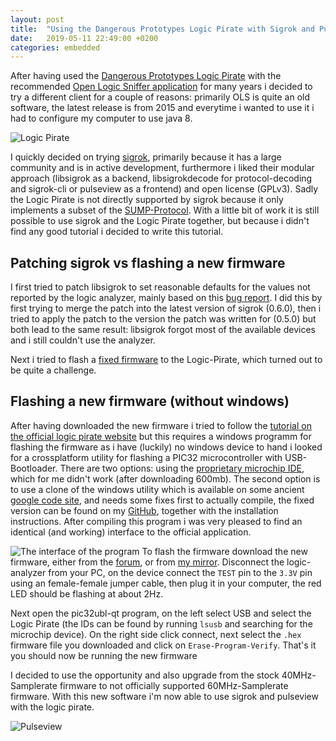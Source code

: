 ```yaml
---
layout: post
title:  "Using the Dangerous Prototypes Logic Pirate with Sigrok and Pulseview"
date:   2019-05-11 22:49:00 +0200
categories: embedded
---
```


After having used the [Dangerous Prototypes Logic Pirate](http://dangerousprototypes.com/docs/Logic_Pirate) with the recommended [Open Logic Sniffer application](https://github.com/jawi/ols) for many years i decided to try a different client for a couple of reasons: primarily OLS is quite an old software, the latest release is from 2015 and everytime i wanted to use it i had to configure my computer to use java 8. 

![Logic Pirate](../../../../../assets/img/logic-pirate-sigrok/logicpirate.jpg)

I quickly decided on trying [sigrok](https://sigrok.org/), primarily because it has a large community and is in active development, furthermore i liked their modular approach (libsigrok as a backend, libsigrokdecode for protocol-decoding and sigrok-cli or pulseview as a frontend) and open license (GPLv3). Sadly the Logic Pirate is not directly supported by sigrok because it only implements a subset of the [SUMP-Protocol](https://www.sump.org/projects/analyzer/protocol/).
With a little bit of work it is still possible to use sigrok and the Logic Pirate together, but because i didn't find any good tutorial i decided to write this tutorial.

## Patching sigrok vs flashing a new firmware
I first tried to patch libsigrok to set reasonable defaults for the values not reported by the logic analyzer, mainly based on this [bug report](https://sigrok.org/bugzilla/show_bug.cgi?id=1287#c2). I did this by first trying to merge the patch into the latest version of sigrok (0.6.0), then i tried to apply the patch to the version the patch was written for (0.5.0) but both lead to the same result: libsigrok forgot most of the available devices and i still couldn't use the analyzer.

Next i tried to flash a [fixed firmware](http://dangerousprototypes.com/forum/viewtopic.php?f=58&t=7073) to the Logic-Pirate, which turned out to be quite a challenge.

## Flashing a new firmware (without windows)
After having downloaded the new firmware i tried to follow the [tutorial on the official logic pirate website](http://dangerousprototypes.com/docs/Logic_Pirate#Entering_Update_Mode) but this requires a windows programm for flashing the firmware as i have (luckily) no windows device to hand i looked for a crossplatform utility for flashing a PIC32 microcontroller with USB-Bootloader. There are two options: using the [proprietary microchip
IDE](https://www.microchip.com/mplab/mplab-x-ide), which for me didn't work (after downloading 600mb). The second option is to use a clone of the windows utility which is available on some ancient [google code site](https://code.google.com/archive/p/pic32ubl-qt/), and needs some fixes first to actually compile, the fixed version can be found on my [GitHub](https://github.com/aul12/pic32ubl-qt), together with the installation instructions. After compiling this program i was very pleased to find an identical (and working) interface to the official application.

![The interface of the program](../../../../../assets/img/logic-pirate-sigrok/flash.png)
To flash the firmware download the new firmware, either from the [forum](http://dangerousprototypes.com/forum/download/file.php?id=12846), or from [my mirror](http://aul12.me/assets/logicpirate.zip).
Disconnect the logic-analyzer from your PC, on the device connect the `TEST` pin to the `3.3V` pin using an female-female jumper cable, then plug it in your computer, the red LED should be flashing at about 2Hz.

Next open the pic32ubl-qt program, on the left  select USB and select the Logic Pirate (the IDs can be found by running `lsusb` and searching for the microchip device). On the right side click connect, next select the `.hex` firmware file you downloaded and click on `Erase-Program-Verify`. That's it you should now be running the new firmware

I decided to use the opportunity and also upgrade from the stock 40MHz-Samplerate firmware to not officially supported 60MHz-Samplerate firmware. With this new software i'm now able to use sigrok and pulseview with the logic pirate.

![Pulseview](../../../../../assets/img/logic-pirate-sigrok/pulseview.png)
